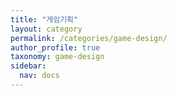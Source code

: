 ```yaml
---
title: "게임기획"
layout: category
permalink: /categories/game-design/
author_profile: true
taxonomy: game-design
sidebar:
  nav: docs
---
```

